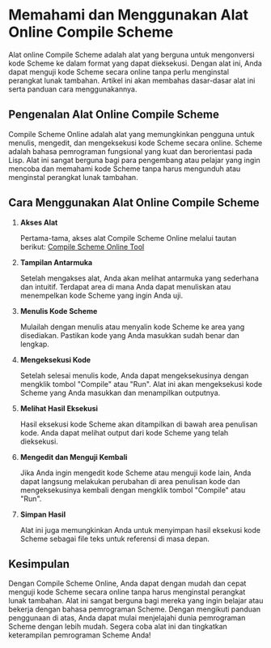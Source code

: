 Memahami dan Menggunakan Alat Online Compile Scheme
===================================================

Alat online Compile Scheme adalah alat yang berguna untuk mengonversi kode Scheme ke dalam format yang dapat dieksekusi. Dengan alat ini, Anda dapat menguji kode Scheme secara online tanpa perlu menginstal perangkat lunak tambahan. Artikel ini akan membahas dasar-dasar alat ini serta panduan cara menggunakannya.

Pengenalan Alat Online Compile Scheme
-------------------------------------

Compile Scheme Online adalah alat yang memungkinkan pengguna untuk menulis, mengedit, dan mengeksekusi kode Scheme secara online. Scheme adalah bahasa pemrograman fungsional yang kuat dan berorientasi pada Lisp. Alat ini sangat berguna bagi para pengembang atau pelajar yang ingin mencoba dan memahami kode Scheme tanpa harus mengunduh atau menginstal perangkat lunak tambahan.

Cara Menggunakan Alat Online Compile Scheme
-------------------------------------------

1. **Akses Alat**
    
    Pertama-tama, akses alat Compile Scheme Online melalui tautan berikut: [Compile Scheme Online Tool](https://www.onlinecalculatorsfree.com/id/tools/compile-scheme-online.html)
2. **Tampilan Antarmuka**
    
    Setelah mengakses alat, Anda akan melihat antarmuka yang sederhana dan intuitif. Terdapat area di mana Anda dapat menuliskan atau menempelkan kode Scheme yang ingin Anda uji.
3. **Menulis Kode Scheme**
    
    Mulailah dengan menulis atau menyalin kode Scheme ke area yang disediakan. Pastikan kode yang Anda masukkan sudah benar dan lengkap.
4. **Mengeksekusi Kode**
    
    Setelah selesai menulis kode, Anda dapat mengeksekusinya dengan mengklik tombol "Compile" atau "Run". Alat ini akan mengeksekusi kode Scheme yang Anda masukkan dan menampilkan outputnya.
5. **Melihat Hasil Eksekusi**
    
    Hasil eksekusi kode Scheme akan ditampilkan di bawah area penulisan kode. Anda dapat melihat output dari kode Scheme yang telah dieksekusi.
6. **Mengedit dan Menguji Kembali**
    
    Jika Anda ingin mengedit kode Scheme atau menguji kode lain, Anda dapat langsung melakukan perubahan di area penulisan kode dan mengeksekusinya kembali dengan mengklik tombol "Compile" atau "Run".
7. **Simpan Hasil**
    
    Alat ini juga memungkinkan Anda untuk menyimpan hasil eksekusi kode Scheme sebagai file teks untuk referensi di masa depan.

Kesimpulan
----------

Dengan Compile Scheme Online, Anda dapat dengan mudah dan cepat menguji kode Scheme secara online tanpa harus menginstal perangkat lunak tambahan. Alat ini sangat berguna bagi mereka yang ingin belajar atau bekerja dengan bahasa pemrograman Scheme. Dengan mengikuti panduan penggunaan di atas, Anda dapat mulai menjelajahi dunia pemrograman Scheme dengan lebih mudah. Segera coba alat ini dan tingkatkan keterampilan pemrograman Scheme Anda!